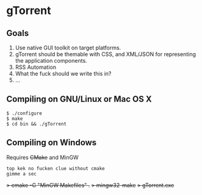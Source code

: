 gTorrent
=============

Goals
-------------
1. Use native GUI toolkit on target platforms.
2. gTorrent should be themable with CSS, and XML/JSON for representing the application components.
3. RSS Automation
4. What the fuck should we write this in?
5. ...

Compiling on GNU/Linux or Mac OS X
-------------
```
$ ./configure
$ make
$ cd bin && ./gTorrent
```

Compiling on Windows
-------------
Requires ~~CMake~~ and MinGW
```
top kek no fucken clue without cmake
gimme a sec
```

~~> cmake -G "MinGW Makefiles" .~~
~~> mingw32-make~~
~~> gTorrent.exe~~
